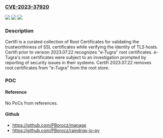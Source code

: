 ### [CVE-2023-37920](https://cve.mitre.org/cgi-bin/cvename.cgi?name=CVE-2023-37920)
![](https://img.shields.io/static/v1?label=Product&message=python-certifi&color=blue)
![](https://img.shields.io/static/v1?label=Version&message=%3D%20%3E%3D%202015.04.28%2C%20%3C%202023.07.22%20&color=brighgreen)
![](https://img.shields.io/static/v1?label=Vulnerability&message=CWE-345%3A%20Insufficient%20Verification%20of%20Data%20Authenticity&color=brighgreen)

### Description

Certifi is a curated collection of Root Certificates for validating the trustworthiness of SSL certificates while verifying the identity of TLS hosts. Certifi prior to version 2023.07.22 recognizes "e-Tugra" root certificates. e-Tugra's root certificates were subject to an investigation prompted by reporting of security issues in their systems. Certifi 2023.07.22 removes root certificates from "e-Tugra" from the root store.

### POC

#### Reference
No PoCs from references.

#### Github
- https://github.com/PBorocz/manage
- https://github.com/PBorocz/raindrop-io-py

